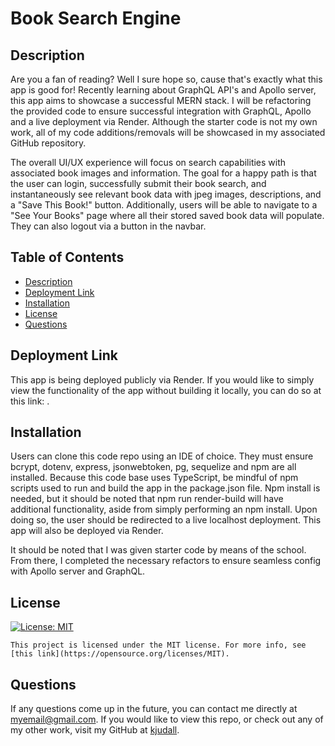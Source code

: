 # Book Search Engine

## Description

Are you a fan of reading? Well I sure hope so, cause that's exactly what this app is good for! Recently learning about GraphQL API's and Apollo server, this app aims to showcase a successful MERN stack. I will be refactoring the provided code to ensure successful integration with GraphQL, Apollo and a live deployment via Render. Although the starter code is not my own work, all of my code additions/removals will be showcased in my associated GitHub repository.

The overall UI/UX experience will focus on search capabilities with associated book images and information. The goal for a happy path is that the user can login, successfully submit their book search, and instantaneously see relevant book data with jpeg images, descriptions, and a "Save This Book!" button. Additionally, users will be able to navigate to a "See Your Books" page where all their stored saved book data will populate. They can also logout via a button in the navbar.

## Table of Contents

- [Description](#description)
- [Deployment Link](#deployment)
- [Installation](#installation)
- [License](#license)
- [Questions](#questions)

## Deployment Link

This app is being deployed publicly via Render. If you would like to simply view the functionality of the app without building it locally, you can do so at this link: .

## Installation

Users can clone this code repo using an IDE of choice. They must ensure bcrypt, dotenv, express, jsonwebtoken, pg, sequelize and npm are all installed. Because this code base uses TypeScript, be mindful of npm scripts used to run and build the app in the package.json file. Npm install is needed, but it should be noted that npm run render-build will have additional functionality, aside from simply performing an npm install. Upon doing so, the user should be redirected to a live localhost deployment. This app will also be deployed via Render.

It should be noted that I was given starter code by means of the school. From there, I completed the necessary refactors to ensure seamless config with Apollo server and GraphQL.

## License

[![License: MIT](https://img.shields.io/badge/License-MIT-yellow.svg)](https://opensource.org/licenses/MIT)

    This project is licensed under the MIT license. For more info, see [this link](https://opensource.org/licenses/MIT).

## Questions

If any questions come up in the future, you can contact me directly at myemail@gmail.com. If you would like to view this repo, or check out any of my other work, visit my GitHub at [kjudall](https://github.com/kjudall/).
